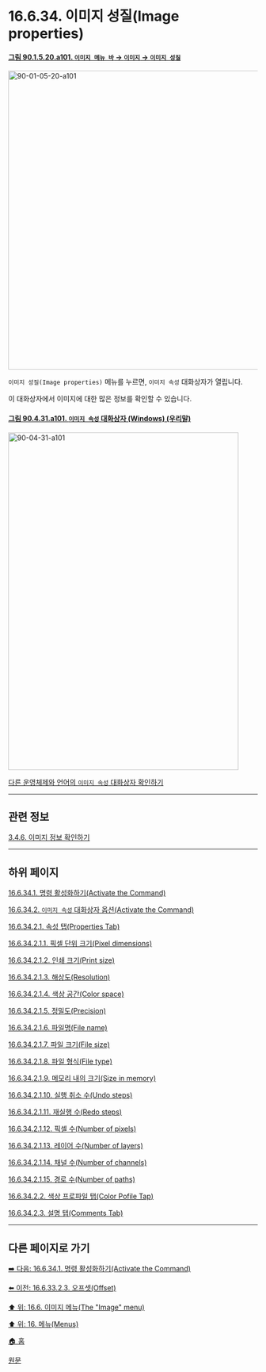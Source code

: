 # 16.6.34. 이미지 성질(Image properties)

<a id="90-01-05-20-a101"></a>

#### [그림 90.1.5.20.a101. `이미지 메뉴 바` → `이미지` → `이미지 성질`](./90-01-05-20-image_properties.md#90-01-05-20-a101)
<img width="977" height="603" alt="90-01-05-20-a101" src="https://github.com/user-attachments/assets/4fde9173-71a6-4086-9e0a-dee632a912c0" />

`이미지 성질(Image properties)` 메뉴를 누르면, `이미지 속성` 대화상자가 열립니다.

이 대화상자에서 이미지에 대한 많은 정보를 확인할 수 있습니다.

<a id="90-04-31-a101"></a>

#### [그림 90.4.31.a101. `이미지 속성` 대화상자 (Windows) (우리말)](./90-04-0031-image_properties.md#90-04-31-a101)
<img width="465" height="681" alt="90-04-31-a101" src="https://github.com/wonder13662/gimp/assets/15767104/f703fc45-fe75-4cb5-bd04-c009c145ef1e" />

[다른 운영체제와 언어의 `이미지 속성` 대화상자 확인하기](./90-04-0031-image_properties.md#90-04-31-a102)

***

## 관련 정보

[3.4.6. 이미지 정보 확인하기](./03-04-06-find-info-about-your-image.md)

***

## 하위 페이지

[16.6.34.1. 명령 활성화하기(Activate the Command)](./16-06-34-01-activate_the_command.md)

[16.6.34.2. `이미지 속성` 대화상자 옵션(Activate the Command)](./16-06-34-02-00-options.md)

[16.6.34.2.1. 속성 탭(Properties Tab)](./16-06-34-02-01-00-properties_tab.md)

[16.6.34.2.1.1. 픽셀 단위 크기(Pixel dimensions)](./16-06-34-02-01-01-pixel_dimensions.md)

[16.6.34.2.1.2. 인쇄 크기(Print size)](./16-06-34-02-01-02-print_size.md)

[16.6.34.2.1.3. 해상도(Resolution)](./16-06-34-02-01-03-resolution.md)

[16.6.34.2.1.4. 색상 공간(Color space)](./16-06-34-02-01-04-color_space.md)

[16.6.34.2.1.5. 정밀도(Precision)](./16-06-34-02-01-05-precision.md)

[16.6.34.2.1.6. 파일명(File name)](./16-06-34-02-01-06-file_name.md)

[16.6.34.2.1.7. 파일 크기(File size)](./16-06-34-02-01-07-file_size.md)

[16.6.34.2.1.8. 파일 형식(File type)](./16-06-34-02-01-08-file_type.md)

[16.6.34.2.1.9. 메모리 내의 크기(Size in memory)](./16-06-34-02-01-09-size_in_memory.md)

[16.6.34.2.1.10. 실행 취소 수(Undo steps)](./16-06-34-02-01-10-undo_steps.md)

[16.6.34.2.1.11. 재실행 수(Redo steps)](./16-06-34-02-01-11-redo_steps.md)

[16.6.34.2.1.12. 픽셀 수(Number of pixels)](./16-06-34-02-01-12-number_of_pixels.md)

[16.6.34.2.1.13. 레이어 수(Number of layers)](./16-06-34-02-01-13-number_of_layers.md)

[16.6.34.2.1.14. 채널 수(Number of channels)](./16-06-34-02-01-14-number_of_channels.md)

[16.6.34.2.1.15. 경로 수(Number of paths)](./16-06-34-02-01-15-number_of_paths.md)

[16.6.34.2.2. 색상 프로파일 탭(Color Pofile Tap)](./16-06-34-02-02-color_profile_tab.md)

[16.6.34.2.3. 설명 탭(Comments Tab)](./16-06-34-02-03-comments_tab.md)

***

## 다른 페이지로 가기

[➡️ 다음: 16.6.34.1. 명령 활성화하기(Activate the Command)](./16-06-34-01-activate_the_command.md)

[⬅️ 이전: 16.6.33.2.3. 오프셋(Offset)](./16-06-33-02-03-offset.md)

[⬆️ 위: 16.6. 이미지 메뉴(The "Image" menu)](./16-06-00-the-image-menu.md)

[⬆️ 위: 16. 메뉴(Menus)](./16-00-menus.md)

[🏠 홈](./00-home.md)

[원문](https://docs.gimp.org/2.10/ko/gimp-image-properties.html)